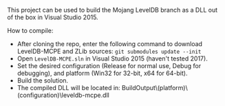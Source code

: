 This project can be used to build the Mojang LevelDB branch as a DLL out of the box in Visual Studio 2015.

How to compile:
* After cloning the repo, enter the following command to download LevelDB-MCPE and ZLib sources: `git submodules update --init`
* Open `LevelDB-MCPE.sln` in Visual Studio 2015 (haven't tested 2017).
* Set the desired configuration (Release for normal use, Debug for debugging), and platform (Win32 for 32-bit, x64 for 64-bit).
* Build the solution.
* The compiled DLL will be located in: BuildOutput\\(platform)\\(configuration)\\leveldb-mcpe.dll
